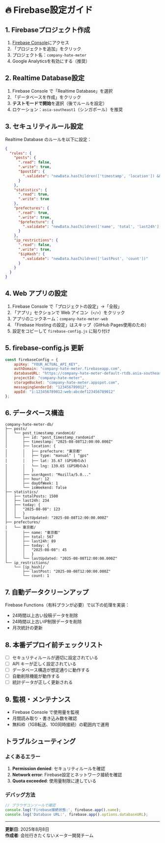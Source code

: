 # 🔥 Firebase設定ガイド

## 1. Firebaseプロジェクト作成

1. [Firebase Console](https://console.firebase.google.com/)にアクセス
2. 「プロジェクトを追加」をクリック
3. プロジェクト名：`company-hate-meter`
4. Google Analyticsを有効にする（推奨）

## 2. Realtime Database設定

1. Firebase Console で「Realtime Database」を選択
2. 「データベースを作成」をクリック
3. **テストモードで開始**を選択（後でルールを設定）
4. ロケーション：`asia-southeast1`（シンガポール）を推奨

## 3. セキュリティルール設定

Realtime Database のルールを以下に設定：

```json
{
  "rules": {
    "posts": {
      ".read": false,
      ".write": true,
      "$postId": {
        ".validate": "newData.hasChildren(['timestamp', 'location']) && newData.child('timestamp').isString()"
      }
    },
    "statistics": {
      ".read": true,
      ".write": true
    },
    "prefectures": {
      ".read": true,
      ".write": true,
      "$prefecture": {
        ".validate": "newData.hasChildren(['name', 'total', 'last24h'])"
      }
    },
    "ip_restrictions": {
      ".read": false,
      ".write": true,
      "$ipHash": {
        ".validate": "newData.hasChildren(['lastPost', 'count'])"
      }
    }
  }
}
```

## 4. Web アプリの設定

1. Firebase Console で「プロジェクトの設定」→「全般」
2. 「アプリ」セクションで Web アイコン（`</>`）をクリック
3. アプリのニックネーム：`company-hate-meter-web`
4. 「Firebase Hosting の設定」はスキップ（GitHub Pages使用のため）
5. 設定をコピーして `firebase-config.js` に貼り付け

## 5. firebase-config.js 更新

```javascript
const firebaseConfig = {
    apiKey: "YOUR_ACTUAL_API_KEY",
    authDomain: "company-hate-meter.firebaseapp.com",
    databaseURL: "https://company-hate-meter-default-rtdb.asia-southeast1.firebasedatabase.app",
    projectId: "company-hate-meter",
    storageBucket: "company-hate-meter.appspot.com",
    messagingSenderId: "123456789012",
    appId: "1:123456789012:web:abcdef123456789012"
};
```

## 6. データベース構造

```
company-hate-meter-db/
├── posts/
│   └── post_timestamp_randomid/
│       ├── id: "post_timestamp_randomid"
│       ├── timestamp: "2025-08-08T12:00:00.000Z"
│       ├── location: {
│       │   ├── prefecture: "東京都"
│       │   ├── type: "manual" | "gps"
│       │   ├── lat: 35.67 (GPS時のみ)
│       │   └── lng: 139.65 (GPS時のみ)
│       │   }
│       ├── userAgent: "Mozilla/5.0..."
│       ├── hour: 12
│       ├── dayOfWeek: 1
│       └── isWeekend: false
├── statistics/
│   ├── totalPosts: 1500
│   ├── last24h: 234
│   ├── today: {
│   │   "2025-08-08": 123
│   │   }
│   └── lastUpdated: "2025-08-08T12:00:00.000Z"
├── prefectures/
│   └── 東京都/
│       ├── name: "東京都"
│       ├── total: 567
│       ├── last24h: 89
│       ├── today: {
│       │   "2025-08-08": 45
│       │   }
│       └── lastUpdated: "2025-08-08T12:00:00.000Z"
└── ip_restrictions/
    └── [ip_hash]/
        ├── lastPost: "2025-08-08T12:00:00.000Z"
        └── count: 1
```

## 7. 自動データクリーンアップ

Firebase Functions（有料プランが必要）で以下の処理を実装：

- 24時間以上古い投稿データを削除
- 24時間以上古いIP制限データを削除
- 月次統計の更新

## 8. 本番デプロイ前チェックリスト

- [ ] セキュリティルールが適切に設定されている
- [ ] API キーが正しく設定されている
- [ ] データベース構造が想定通りに動作する
- [ ] 自動削除機能が動作する
- [ ] 統計データが正しく更新される

## 9. 監視・メンテナンス

- Firebase Console で使用量を監視
- 月間読み取り・書き込み数を確認
- 無料枠（1GB転送、100同時接続）の範囲内で運用

## トラブルシューティング

### よくあるエラー

1. **Permission denied**: セキュリティルールを確認
2. **Network error**: Firebase設定とネットワーク接続を確認  
3. **Quota exceeded**: 使用量制限に達している

### デバッグ方法

```javascript
// ブラウザコンソールで確認
console.log('Firebase接続状態:', firebase.app().name);
console.log('Database URL:', firebase.app().options.databaseURL);
```

---

**更新日**: 2025年8月8日  
**作成者**: 会社行きたくないメーター開発チーム